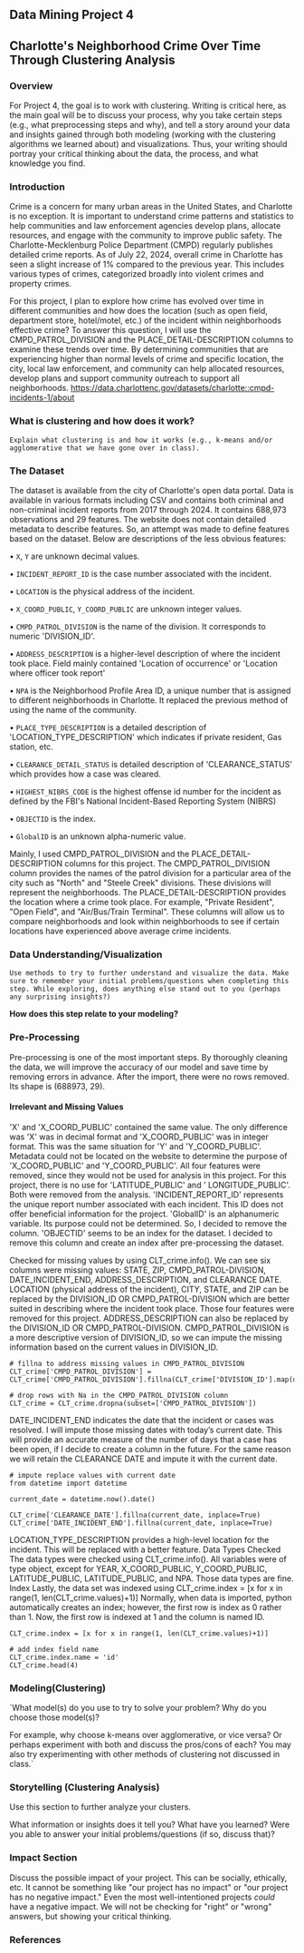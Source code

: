 ## Data Mining Project 4
## **Charlotte's Neighborhood Crime Over Time Through Clustering Analysis**

### **Overview**
For Project 4, the goal is to work with clustering.  Writing is critical here, as the main goal will be to discuss your process, why you take certain steps (e.g., what preprocessing steps and why), and tell a story around your data and insights gained through both modeling (working with the clustering algorithms we learned about) and visualizations. Thus, your writing should portray your critical thinking about the data, the process, and what knowledge you find.

### **Introduction**
Crime is a concern for many urban areas in the United States, and Charlotte is no exception. It is important to understand crime patterns and statistics to help communities and law enforcement agencies develop plans, allocate resources, and engage with the community to improve public safety. The Charlotte-Mecklenburg Police Department (CMPD) regularly publishes detailed crime reports. As of July 22, 2024, overall crime in Charlotte has seen a slight increase of 1% compared to the previous year. This includes various types of crimes, categorized broadly into violent crimes and property crimes.

For this project, I plan to explore how crime has evolved over time in different communities and how does the location (such as open field, department store, hotel/motel, etc.) of the incident within neighborhoods effective crime? To answer this question, I will use the CMPD_PATROL_DIVISION and the PLACE_DETAIL-DESCRIPTION columns to examine these trends over time. By determining communities that are experiencing higher than normal levels of crime and specific location, the city, local law enforcement, and community can help allocated resources, develop plans and support community outreach to support all neighborhoods.
https://data.charlottenc.gov/datasets/charlotte::cmpd-incidents-1/about

### **What is clustering and how does it work?**
`Explain what clustering is and how it works (e.g., k-means and/or agglomerative that we have gone over in class).`

### **The Dataset**

The dataset is available from the city of Charlotte's open data portal. Data is available in various formats including CSV and contains both criminal and non-criminal incident reports from 2017 through 2024. It contains 688,973 observations and 29 features.  The website does not contain detailed metadata to describe features. So, an attempt was made to define features based on the dataset. Below are descriptions of the less obvious features:

•	`X`, `Y` are unknown decimal values.

•	`INCIDENT_REPORT_ID` is the case number associated with the incident.

•	`LOCATION` is the physical address of the incident.

•	`X_COORD_PUBLIC`, `Y_COORD_PUBLIC` are unknown integer values.

•	`CMPD_PATROL_DIVISION` is the name of the division. It corresponds to numeric 'DIVISION_ID'.

•	`ADDRESS_DESCRIPTION` is a higher-level description of where the incident took place. Field mainly contained 'Location of occurrence' or 'Location where officer took report'

•	`NPA` is the Neighborhood Profile Area ID, a unique number that is assigned to different neighborhoods in Charlotte. It replaced the previous method of using the name of the community.

•	`PLACE_TYPE_DESCRIPTION` is a detailed description of 'LOCATION_TYPE_DESCRIPTION' which indicates if private resident, Gas station, etc.

•	`CLEARANCE_DETAIL_STATUS` is detailed description of 'CLEARANCE_STATUS' which provides how a case was cleared.

•	`HIGHEST_NIBRS_CODE` is the highest offense id number for the incident as defined by the FBI's National Incident-Based Reporting System (NIBRS)

•	`OBJECTID` is the index.

•	`GlobalID` is an unknown alpha-numeric value.

Mainly, I used CMPD_PATROL_DIVISION and the PLACE_DETAIL-DESCRIPTION columns for this project. The CMPD_PATROL_DIVISION column provides the names of the patrol division for a particular area of the city such as "North" and "Steele Creek" divisions. These divisions will represent the neighborhoods. The PLACE_DETAIL-DESCRIPTION provides the location where a crime took place. For example, "Private Resident", "Open Field", and "Air/Bus/Train Terminal". These columns will allow us to compare neighborhoods and look within neighborhoods to see if certain locations have experienced above average crime incidents.


### **Data Understanding/Visualization**
`Use methods to try to further understand and visualize the data. Make sure to remember your initial problems/questions when completing this step.
While exploring, does anything else stand out to you (perhaps any surprising insights?)`

**How does this step relate to your modeling?**


### **Pre-Processing**

Pre-processing is one of the most important steps. By thoroughly cleaning the data, we will improve the accuracy of our model and save time by removing errors in advance.  After the import, there were no rows removed. Its shape is (688973, 29).

#### Irrelevant and Missing Values
'X' and 'X_COORD_PUBLIC' contained the same value. The only difference was 'X' was in decimal format and 'X_COORD_PUBLIC' was in integer format. This was the same situation for 'Y' and 'Y_COORD_PUBLIC'. Metadata could not be located on the website to determine the purpose of 'X_COORD_PUBLIC' and 'Y_COORD_PUBLIC'. All four features were removed, since they would not be used for analysis in this project.
For this project, there is no use for 'LATITUDE_PUBLIC' and ' LONGITUDE_PUBLIC'. Both were removed from the analysis.
'INCIDENT_REPORT_ID' represents the unique report number associated with each incident. This ID does not offer beneficial information for the project.
'GlobalID' is an alphanumeric variable. Its purpose could not be determined. So, I decided to remove the column.
'OBJECTID' seems to be an index for the dataset. I decided to remove this column and create an index after pre-processing the dataset.

Checked for missing values by using CLT_crime.info(). We can see six columns were missing values: STATE, ZIP, CMPD_PATROL-DIVISION, DATE_INCIDENT_END, ADDRESS_DESCRIPTION, and CLEARANCE DATE.
LOCATION (physical address of the incident), CITY, STATE, and ZIP can be replaced by the DIVISION_ID OR CMPD_PATROL-DIVISION which are better suited in describing where the incident took place. Those four features were removed for this project.
ADDRESS_DESCRIPTION can also be replaced by the DIVISION_ID OR CMPD_PATROL-DIVISION.
CMPD_PATROL_DIVISION is a more descriptive version of DIVISION_ID, so we can impute the missing information based on the current values in DIVISION_ID.
```
# fillna to address missing values in CMPD_PATROL_DIVISION
CLT_crime['CMPD_PATROL_DIVISION'] = CLT_crime['CMPD_PATROL_DIVISION'].fillna(CLT_crime['DIVISION_ID'].map(division_mapping))

# drop rows with Na in the CMPD_PATROL_DIVISION column
CLT_crime = CLT_crime.dropna(subset=['CMPD_PATROL_DIVISION'])
```

DATE_INCIDENT_END indicates the date that the incident or cases was resolved. I will impute those missing dates with today’s current date. This will provide an accurate measure of the number of days that a case has been open, if I decide to create a column in the future. For the same reason we will retain the CLEARANCE DATE and impute it with the current date.
```
# impute replace values with current date
from datetime import datetime

current_date = datetime.now().date()

CLT_crime['CLEARANCE_DATE'].fillna(current_date, inplace=True)
CLT_crime['DATE_INCIDENT_END'].fillna(current_date, inplace=True)
```
LOCATION_TYPE_DESCRIPTION provides a high-level location for the incident. This will be replaced with a better feature.
Data Types Checked
The data types were checked using CLT_crime.info(). All variables were of type object, except for YEAR, X_COORD_PUBLIC, Y_COORD_PUBLIC, LATITUDE_PUBLIC, LATITUDE_PUBLIC, and NPA. Those data types are fine.
Index
Lastly, the data set was indexed using CLT_crime.index = [x for x in range(1, len(CLT_crime.values)+1)] Normally, when data is imported, python automatically creates an index; however, the first row is index as 0 rather than 1. Now, the first row is indexed at 1 and the column is named ID.
```
CLT_crime.index = [x for x in range(1, len(CLT_crime.values)+1)]

# add index field name
CLT_crime.index.name = 'id'
CLT_crime.head(4)
```

### **Modeling(Clustering)**
`What model(s) do you use to try to solve your problem? Why do you choose those model(s)?

For example, why choose k-means over agglomerative, or vice versa? Or perhaps experiment with both and discuss the pros/cons of each? You may also try experimenting with other methods of clustering not discussed in class.`


### **Storytelling (Clustering Analysis)**
Use this section to further analyze your clusters.

What information or insights does it tell you? What have you learned? Were you able to answer your initial problems/questions (if so, discuss that)?


### **Impact Section**
Discuss the possible impact of your project. This can be socially, ethically, etc. It cannot be something like "our project has no impact" or "our project has no negative impact." Even the most well-intentioned projects *could* have a negative impact. We will not be checking for "right" or "wrong" answers, but showing your critical thinking.


### **References**
